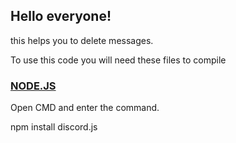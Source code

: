 ## Hello everyone!

this helps you to delete messages.

 To use this code you will need these files to compile
 
 ### [NODE.JS](https://nodejs.org)
 
 Open CMD and enter the command.
 
 npm install discord.js

